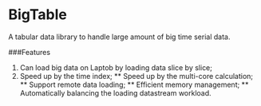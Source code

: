 # BigTable

A tabular data library to handle large amount of big time serial data.

###Features
1. Can load big data on Laptob by loading data slice by slice;
2. Speed up by the time index;
** Speed up by the multi-core calculation; 
** Support remote data loading;
** Efficient memory management;
** Automatically balancing the loading datastream workload.
